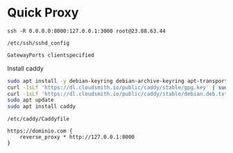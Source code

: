 # Quick Proxy

```
ssh -R 0.0.0.0:8000:127.0.0.1:3000 root@23.88.63.44
```

`/etc/ssh/sshd_config`
```bash
GatewayPorts clientspecified
```

Install caddy
```bash
sudo apt install -y debian-keyring debian-archive-keyring apt-transport-https
curl -1sLf 'https://dl.cloudsmith.io/public/caddy/stable/gpg.key' | sudo tee /etc/apt/trusted.gpg.d/caddy-stable.asc
curl -1sLf 'https://dl.cloudsmith.io/public/caddy/stable/debian.deb.txt' | sudo tee /etc/apt/sources.list.d/caddy-stable.list
sudo apt update
sudo apt install caddy
```

`/etc/caddy/Caddyfile`
```
https://dominio.com {
    reverse_proxy * http://127.0.0.1:8000
}
```
